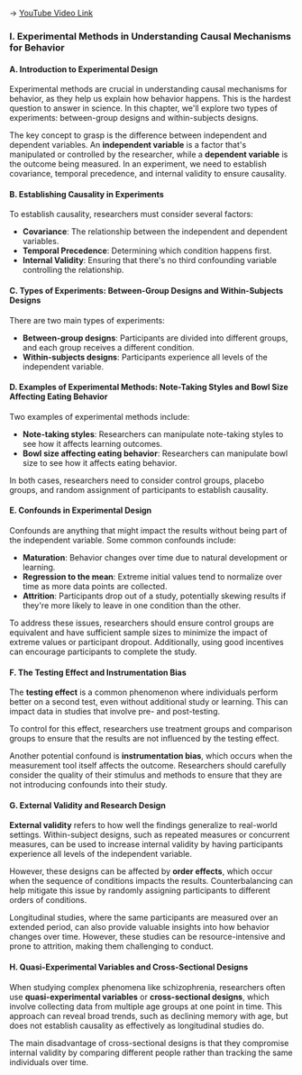 -> [YouTube Video Link](https://www.youtube.com/watch?v=6e8EQMszA6w&list=PLWoagukcejEwxKMXbs_fWTJajvEh_XyhW&index=6&pp=iAQB)

### I. Experimental Methods in Understanding Causal Mechanisms for Behavior
#### A. Introduction to Experimental Design

Experimental methods are crucial in understanding causal mechanisms for behavior, as they help us explain how behavior happens. This is the hardest question to answer in science. In this chapter, we'll explore two types of experiments: between-group designs and within-subjects designs.

The key concept to grasp is the difference between independent and dependent variables. An **independent variable** is a factor that's manipulated or controlled by the researcher, while a **dependent variable** is the outcome being measured. In an experiment, we need to establish covariance, temporal precedence, and internal validity to ensure causality.

#### B. Establishing Causality in Experiments

To establish causality, researchers must consider several factors:

*   **Covariance**: The relationship between the independent and dependent variables.
*   **Temporal Precedence**: Determining which condition happens first.
*   **Internal Validity**: Ensuring that there's no third confounding variable controlling the relationship.

#### C. Types of Experiments: Between-Group Designs and Within-Subjects Designs

There are two main types of experiments:

*   **Between-group designs**: Participants are divided into different groups, and each group receives a different condition.
*   **Within-subjects designs**: Participants experience all levels of the independent variable.

#### D. Examples of Experimental Methods: Note-Taking Styles and Bowl Size Affecting Eating Behavior

Two examples of experimental methods include:

*   **Note-taking styles**: Researchers can manipulate note-taking styles to see how it affects learning outcomes.
*   **Bowl size affecting eating behavior**: Researchers can manipulate bowl size to see how it affects eating behavior.

In both cases, researchers need to consider control groups, placebo groups, and random assignment of participants to establish causality.

#### E. Confounds in Experimental Design

Confounds are anything that might impact the results without being part of the independent variable. Some common confounds include:

*   **Maturation**: Behavior changes over time due to natural development or learning.
*   **Regression to the mean**: Extreme initial values tend to normalize over time as more data points are collected.
*   **Attrition**: Participants drop out of a study, potentially skewing results if they're more likely to leave in one condition than the other.

To address these issues, researchers should ensure control groups are equivalent and have sufficient sample sizes to minimize the impact of extreme values or participant dropout. Additionally, using good incentives can encourage participants to complete the study.

#### F. The Testing Effect and Instrumentation Bias

The **testing effect** is a common phenomenon where individuals perform better on a second test, even without additional study or learning. This can impact data in studies that involve pre- and post-testing.

To control for this effect, researchers use treatment groups and comparison groups to ensure that the results are not influenced by the testing effect.

Another potential confound is **instrumentation bias**, which occurs when the measurement tool itself affects the outcome. Researchers should carefully consider the quality of their stimulus and methods to ensure that they are not introducing confounds into their study.

#### G. External Validity and Research Design

**External validity** refers to how well the findings generalize to real-world settings. Within-subject designs, such as repeated measures or concurrent measures, can be used to increase internal validity by having participants experience all levels of the independent variable.

However, these designs can be affected by **order effects**, which occur when the sequence of conditions impacts the results. Counterbalancing can help mitigate this issue by randomly assigning participants to different orders of conditions.

Longitudinal studies, where the same participants are measured over an extended period, can also provide valuable insights into how behavior changes over time. However, these studies can be resource-intensive and prone to attrition, making them challenging to conduct.

#### H. Quasi-Experimental Variables and Cross-Sectional Designs

When studying complex phenomena like schizophrenia, researchers often use **quasi-experimental variables** or **cross-sectional designs**, which involve collecting data from multiple age groups at one point in time. This approach can reveal broad trends, such as declining memory with age, but does not establish causality as effectively as longitudinal studies do.

The main disadvantage of cross-sectional designs is that they compromise internal validity by comparing different people rather than tracking the same individuals over time.
